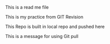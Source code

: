This is a read me file

This is my practice from GIT Revision

This Repo is built in local repo and pushed here

This is a message for using Git pull
